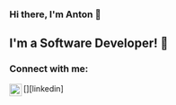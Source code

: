 ### Hi there, I'm Anton :wave:

## I'm a Software Developer! :star2:

### Connect with me:
[<img align="left" alt="Anton Turavinin | LinkedIn" width="22px" src="https://cdn.jsdelivr.net/npm/simple-icons@v3/icons/linkedin.svg" />][linkedin]

<br />
<br />
<br />
